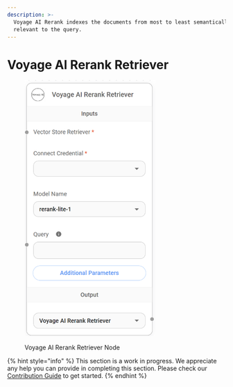 ```yaml
---
description: >-
  Voyage AI Rerank indexes the documents from most to least semantically
  relevant to the query.
---
```


# Voyage AI Rerank Retriever

<figure><img src="/assets/image (149).png" alt="" width="302"><figcaption><p>Voyage AI Rerank Retriever Node</p></figcaption></figure>

{% hint style="info" %}
This section is a work in progress. We appreciate any help you can provide in completing this section. Please check our [Contribution Guide](broken-reference) to get started.
{% endhint %}
